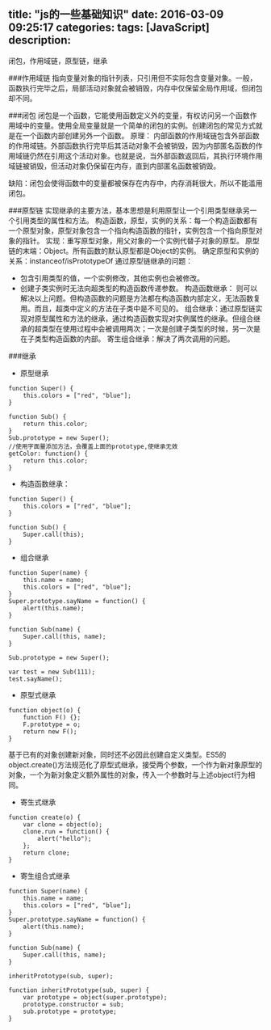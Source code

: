 title: "js的一些基础知识"
date: 2016-03-09 09:25:17
categories: 
tags: [JavaScript]
description: 
---

闭包，作用域链，原型链，继承
<!--more-->

###作用域链
指向变量对象的指针列表，只引用但不实际包含变量对象。一般，函数执行完毕之后，局部活动对象就会被销毁，内存中仅保留全局作用域，但闭包却不同。

###闭包
闭包是一个函数，它能使用函数定义外的变量，有权访问另一个函数作用域中的变量。使用全局变量就是一个简单的闭包的实例。创建闭包的常见方式就是在一个函数内部创建另外一个函数。
原理： 内部函数的作用域链包含外部函数的作用域链。外部函数执行完毕后其活动对象不会被销毁，因为内部匿名函数的作用域链仍然在引用这个活动对象。也就是说，当外部函数返回后，其执行环境作用域链被销毁，但活动对象仍保留在内存，直到内部匿名函数被销毁。

缺陷：闭包会使得函数中的变量都被保存在内存中，内存消耗很大，所以不能滥用闭包。

###原型链
实现继承的主要方法，基本思想是利用原型让一个引用类型继承另一个引用类型的属性和方法。
构造函数，原型，实例的关系：每一个构造函数都有一个原型对象，原型对象包含一个指向构造函数的指针，实例包含一个指向原型对象的指针。
实现：重写原型对象，用父对象的一个实例代替子对象的原型。
原型链的末端：Object。所有函数的默认原型都是Object的实例。
确定原型和实例的关系：instanceof/isPrototypeOf
通过原型链继承的问题：
+ 包含引用类型的值，一个实例修改，其他实例也会被修改。
+ 创建子类实例时无法向超类型的构造函数传递参数。
构造函数继承： 则可以解决以上问题。但构造函数的问题是方法都在构造函数内部定义，无法函数复用。而且，超类中定义的方法在子类中是不可见的。
组合继承：通过原型链实现对原型属性和方法的继承，通过构造函数实现对实例属性的继承。但组合继承的超类型在使用过程中会被调用两次；一次是创建子类型的时候，另一次是在子类型构造函数的内部。
寄生组合继承：解决了两次调用的问题。

###继承
+ 原型继承
```
function Super() {
    this.colors = ["red", "blue"];
}

function Sub() {
    return this.color;
}
Sub.prototype = new Super();
//使用字面量添加方法，会覆盖上面的prototype,使继承无效
getColor: function() {
    return this.color;
}
```
+ 构造函数继承：
```
function Super() {
    this.colors = ["red", "blue"];
}

function Sub() {
    Super.call(this);
} 
```
+ 组合继承
```
function Super(name) {
    this.name = name;
    this.colors = ["red", "blue"];
}
Super.prototype.sayName = function() {
    alert(this.name);
}

function Sub(name) {
    Super.call(this, name);
}

Sub.prototype = new Super();

var test = new Sub(111);
test.sayName();
```
+ 原型式继承
```
function object(o) {
    function F() {};
    F.prototype = o;
    return new F();
}
```
基于已有的对象创建新对象，同时还不必因此创建自定义类型。ES5的object.create()方法规范化了原型式继承，接受两个参数，一个作为新对象原型的对象，一个为新对象定义额外属性的对象，传入一个参数时与上述object行为相同。
+ 寄生式继承
```
function create(o) {
    var clone = object(o);
    clone.run = function() {
        alert("hello");
    };
    return clone;
}
```
+ 寄生组合式继承
```
function Super(name) {
    this.name = name;
    this.colors = ["red", "blue"];
}
Super.prototype.sayName = function() {
    alert(this.name);
}

function Sub(name) {
    Super.call(this, name);
}

inheritPrototype(sub, super);

function inheritPrototype(sub, super) {
    var prototype = object(super.prototype);
    prototype.constructor = sub;
    sub.prototype = prototype;
}
```
